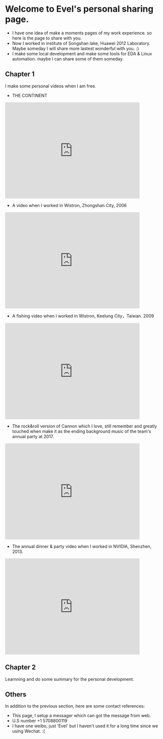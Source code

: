 Welcome to Evel's personal sharing page.
================================
* I have one idea of make a moments pages of my work experience. so here is the page to share with you.
* Now I worked in institute of Songshan lake, Huawei 2012 Laboratory. Maybe someday I will share more lastest wonderful with you. :)
* I make some local development and make some tools for EDA & Linux automation. maybe I can share some of them someday.

## Chapter 1

I make some personal videos when I am free.

* THE CONTINENT
<iframe width="442" height="315" src='http://player.youku.com/embed/XNzQxMjU2ODI0' frameborder=0 'allowfullscreen'></iframe>


* A video when I worked in Wistron, Zhongshan City, 2006
<iframe width="442" height="315" src='http://player.youku.com/embed/XMjQzODkyOA' frameborder=0 'allowfullscreen'></iframe>


* A fishing video when I worked in Wistron, Keelung City，Taiwan. 2009
<iframe width="442" height="315" src='http://player.youku.com/embed/XMjM0Mzg0ODUy' frameborder=0 'allowfullscreen'></iframe>


* The rock&roll version of Cannon which I love, still remember and greatly touched when make it as the ending background music  of the team's annual party at 2017.
<iframe width="442" height="315" src='http://player.youku.com/embed/XMjMxNzU0MTk2' frameborder=0 'allowfullscreen'></iframe>


* The annual dinner & party video when I worked in NVIDIA, Shenzhen, 2013.
<iframe width="442" height="315" src='http://player.youku.com/embed/XNTA1MjU2MTk2' frameborder=0 'allowfullscreen'></iframe>



## Chapter 2

Learnning and do some summary for the personal development. 


Others
-------------------------

In addition to the previous section, here are some contact references:

* This page, I setup a messager which can got the message from web.
* U.S number +1 5708800119
* I have one weibo, just 'Evel' but I haven't used it for a long time since we using Wechat. :(
